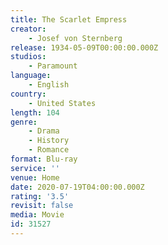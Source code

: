 ```yaml
---
title: The Scarlet Empress
creator:
    - Josef von Sternberg
release: 1934-05-09T00:00:00.000Z
studios:
    - Paramount
language:
    - English
country:
    - United States
length: 104
genre:
    - Drama
    - History
    - Romance
format: Blu-ray
service: ''
venue: Home
date: 2020-07-19T04:00:00.000Z
rating: '3.5'
revisit: false
media: Movie
id: 31527
---
```



